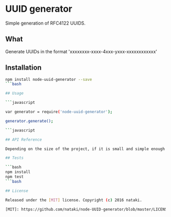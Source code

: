 # UUID generator

Simple generation of RFC4122 UUIDS.

## What

Generate UUIDs in the format 'xxxxxxxx-xxxx-4xxx-yxxx-xxxxxxxxxxxx'

## Installation
```bash
npm install node-uuid-generator --save
```bash

## Usage

```javascript

var generator = require('node-uuid-generator');

generator.generate();

```javascript

## API Reference

Depending on the size of the project, if it is small and simple enough the reference docs can be added to the README. For medium size to larger projects it is important to at least provide a link to where the API reference docs live.

## Tests

```bash
npm install
npm test
```bash

## License

Released under the [MIT] license. Copyright (c) 2016 nataki.

[MIT]: https://github.com/nataki/node-UUID-generator/blob/master/LICENSE.md